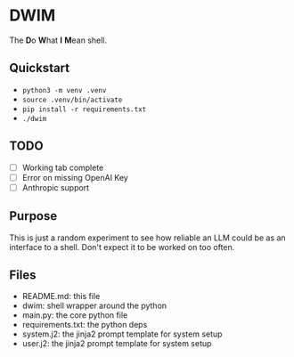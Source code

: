 # DWIM 

The **D**o **W**hat **I** **M**ean shell.

## Quickstart

- ```python3 -m venv .venv```
- ```source .venv/bin/activate```
- ```pip install -r requirements.txt```
- ```./dwim```

## TODO

- [ ] Working tab complete 
- [ ] Error on missing OpenAI Key
- [ ] Anthropic support

## Purpose

This is just a random experiment to see how reliable an LLM could be as an 
interface to a shell. Don't expect it to be worked on too often.

## Files

- README.md: this file 
- dwim: shell wrapper around the python
- main.py: the core python file
- requirements.txt: the python deps
- system.j2: the jinja2 prompt template for system setup
- user.j2: the jinja2 prompt template for system setup
